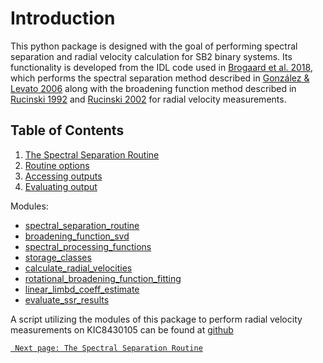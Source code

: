 # Introduction

This python package is designed with the goal of performing spectral separation and radial velocity calculation for SB2 binary systems. Its functionality is developed from the IDL code used in [Brogaard et al. 2018](https://academic.oup.com/mnras/article/476/3/3729/4833696), which performs the spectral separation method described in [González & Levato 2006](https://www.aanda.org/articles/aa/abs/2006/10/aa3177-05/aa3177-05.html) along with the broadening function method described in [Rucinski 1992](http://astro.utoronto.ca/~rucinski/manscr/CFHT92.pdf) and [Rucinski 2002](http://astro.utoronto.ca/~rucinski/manscr/bin_pub7.pdf) for radial velocity measurements.

## Table of Contents
1. [The Spectral Separation Routine](quickstart)
2. [Routine options](routine_options)
3. [Accessing outputs](results)
4. [Evaluating output](evaluate)

Modules:

- [spectral_separation_routine](ssr)
- [broadening_function_svd](bfsvd)
- [spectral_processing_functions](spf)
- [storage_classes](storage_classes)
- [calculate_radial_velocities](calcRV)
- [rotational_broadening_function_fitting](rotbf)
- [linear_limbd_coeff_estimate](limbd)
- [evaluate_ssr_results](evaluate)


A script utilizing the modules of this package to perform radial velocity measurements on KIC8430105 can be found at [github](https://github.com/jsinkbaek/sb2sep/blob/main/test/kic8430105/RV_from_spectra_kic8430105.py)


[``` Next page: The Spectral Separation Routine```](quickstart)

